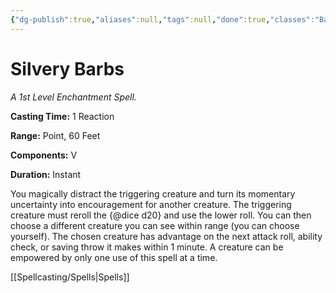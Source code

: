 ```yaml
---
{"dg-publish":true,"aliases":null,"tags":null,"done":true,"classes":"Bard, Sorcerer, Wizard,","spellLevel":1,"school":"Enchantment","source":"SCC","permalink":"/spells/silvery-barbs/","dgHomeLink":false,"dgPassFrontmatter":true}
---
```


# Silvery Barbs
*A 1st Level Enchantment Spell.*

**Casting Time:** 1 Reaction

**Range:** Point, 60 Feet

**Components:** V 

**Duration:** Instant

You magically distract the triggering creature and turn its momentary uncertainty into encouragement for another creature. The triggering creature must reroll the {@dice d20} and use the lower roll.
You can then choose a different creature you can see within range (you can choose yourself). The chosen creature has advantage on the next attack roll, ability check, or saving throw it makes within 1 minute. A creature can be empowered by only one use of this spell at a time.

[[Spellcasting/Spells|Spells]]
